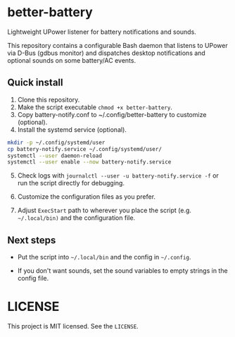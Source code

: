 # better-battery

Lightweight UPower listener for battery notifications and sounds.

This repository contains a configurable Bash daemon that listens to UPower via D-Bus (gdbus monitor) and dispatches desktop notifications and optional sounds on some battery/AC events.


## Quick install

1. Clone this repository.
2. Make the script executable `chmod +x better-battery`.
3. Copy battery-notify.conf to ~/.config/better-battery to customize (optional).
4. Install the systemd service (optional).


```sh
mkdir -p ~/.config/systemd/user
cp battery-notify.service ~/.config/systemd/user/
systemctl --user daemon-reload
systemctl --user enable --now battery-notify.service
```

5. Check logs with `journalctl --user -u battery-notify.service -f` or run the script directly for debugging.

6. Customize the configuration files as you prefer.
7. Adjust `ExecStart` path to wherever you place the script (e.g. `~/.local/bin)` and the configuration file.

## Next steps

- Put the script into `~/.local/bin` and the config in `~/.config`.

- If you don't want sounds, set the sound variables to empty strings in the config file.


# LICENSE

This project is MIT licensed. See the `LICENSE`.

